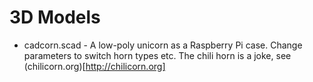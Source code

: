 # 3D Models

* cadcorn.scad - A low-poly unicorn as a Raspberry Pi case. Change parameters to switch horn types etc. The chili horn is a joke, see (chilicorn.org)[http://chilicorn.org]

